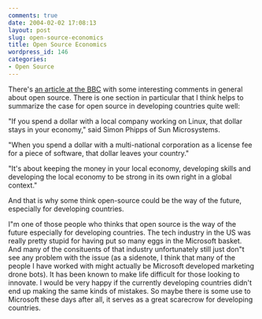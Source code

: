 ```yaml
---
comments: true
date: 2004-02-02 17:08:13
layout: post
slug: open-source-economics
title: Open Source Economics
wordpress_id: 146
categories:
- Open Source
---
```


There's [an article at the BBC](http://news.bbc.co.uk/1/hi/technology/3436289.stm) with some interesting comments in general about open source. There is one section in particular that I think helps to summarize the case for open source in developing countries quite well:


> 
"If you spend a dollar with a local company working on Linux, that dollar stays in your economy," said Simon Phipps of Sun Microsystems.

"When you spend a dollar with a multi-national corporation as a license fee for a piece of software, that dollar leaves your country."

"It's about keeping the money in your local economy, developing skills and developing the local economy to be strong in its own right in a global context."

And that is why some think open-source could be the way of the future, especially for developing countries. 


I"m one of those people who thinks that open source is the way of the future especially for developing countries. The tech industry in the US was really pretty stupid for having put so many eggs in the Microsoft basket. And many of the consituents of that industry unfortunately still just don"t see any problem with the issue (as a sidenote, I think that many of the people I have worked with might actually be Microsoft developed marketing drone bots). It has been known to make life difficult for those looking to innovate. I would be very happy if the currently developing countries didn't end up making the same kinds of mistakes. So maybe there is some use to Microsoft these days after all, it serves as a great scarecrow for developing countries.
